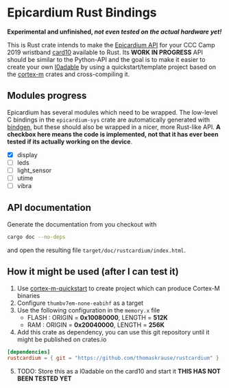 # Epicardium Rust Bindings

**Experimental and unfinished, _not even tested on the actual hardware yet!_**

This is Rust crate intends to make the [Epicardium API](https://firmware.card10.badge.events.ccc.de/epicardium/overview.html) for your CCC Camp 2019 wristband [card10](https://git.card10.badge.events.ccc.de/card10) available to Rust.
Its **WORK IN PROGRESS** API should be similar to the Python-API and the goal is to make it easier to create your own [l0adable](https://firmware.card10.badge.events.ccc.de/overview.html#l0dables) by using a quickstart/template project based on the [cortex-m](https://github.com/rust-embedded/cortex-m) crates and cross-compiling it.

## Modules progress

Epicardium has several modules which need to be wrapped. The low-level C bindings in the `epicardium-sys` crate are automatically generated with [bindgen](https://github.com/rust-lang/rust-bindgen), but these should also be wrapped in a nicer, more Rust-like API. **A checkbox here means the code is implemented, not that it has ever been tested if its actually working on the device**.

- [X] display
- [ ] leds
- [ ] light_sensor
- [ ] utime
- [ ] vibra

## API documentation

Generate the documentation from you checkout with 

```bash
cargo doc --no-deps
```

and open the resulting file `target/doc/rustcardium/index.html`.


## How it might be used (after I can test it)

1. Use [cortex-m-quickstart](https://github.com/rust-embedded/cortex-m-quickstart) to create project which can produce Cortex-M binaries
2. Configure `thumbv7em-none-eabihf` as a target
3. Use the following configuration in the `memory.x` file
    - FLASH : ORIGIN = **0x10080000**, LENGTH = **512K**
    - RAM : ORIGIN = **0x20040000**, LENGTH = **256K**
4. Add this crate as dependency, you can use this git repository until it might be published on crates.io
```toml
[dependencies]
rustcardium = { git = "https://github.com/thomaskrause/rustcardium" }
```
5. TODO: Store this as a l0adable on the card10 and start it
**THIS HAS NOT BEEN TESTED YET**
